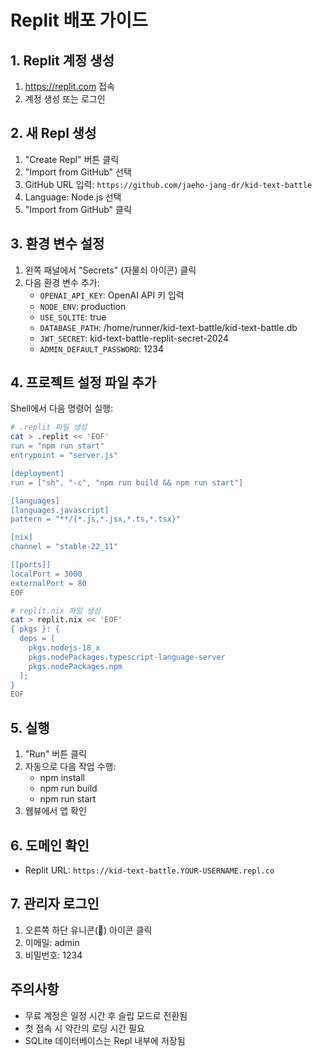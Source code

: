 # Replit 배포 가이드

## 1. Replit 계정 생성
1. https://replit.com 접속
2. 계정 생성 또는 로그인

## 2. 새 Repl 생성
1. "Create Repl" 버튼 클릭
2. "Import from GitHub" 선택
3. GitHub URL 입력: `https://github.com/jaeho-jang-dr/kid-text-battle`
4. Language: Node.js 선택
5. "Import from GitHub" 클릭

## 3. 환경 변수 설정
1. 왼쪽 패널에서 "Secrets" (자물쇠 아이콘) 클릭
2. 다음 환경 변수 추가:
   - `OPENAI_API_KEY`: OpenAI API 키 입력
   - `NODE_ENV`: production
   - `USE_SQLITE`: true
   - `DATABASE_PATH`: /home/runner/kid-text-battle/kid-text-battle.db
   - `JWT_SECRET`: kid-text-battle-replit-secret-2024
   - `ADMIN_DEFAULT_PASSWORD`: 1234

## 4. 프로젝트 설정 파일 추가
Shell에서 다음 명령어 실행:

```bash
# .replit 파일 생성
cat > .replit << 'EOF'
run = "npm run start"
entrypoint = "server.js"

[deployment]
run = ["sh", "-c", "npm run build && npm run start"]

[languages]
[languages.javascript]
pattern = "**/{*.js,*.jsx,*.ts,*.tsx}"

[nix]
channel = "stable-22_11"

[[ports]]
localPort = 3000
externalPort = 80
EOF

# replit.nix 파일 생성
cat > replit.nix << 'EOF'
{ pkgs }: {
  deps = [
    pkgs.nodejs-18_x
    pkgs.nodePackages.typescript-language-server
    pkgs.nodePackages.npm
  ];
}
EOF
```

## 5. 실행
1. "Run" 버튼 클릭
2. 자동으로 다음 작업 수행:
   - npm install
   - npm run build
   - npm run start
3. 웹뷰에서 앱 확인

## 6. 도메인 확인
- Replit URL: `https://kid-text-battle.YOUR-USERNAME.repl.co`

## 7. 관리자 로그인
1. 오른쪽 하단 유니콘(🦄) 아이콘 클릭
2. 이메일: admin
3. 비밀번호: 1234

## 주의사항
- 무료 계정은 일정 시간 후 슬립 모드로 전환됨
- 첫 접속 시 약간의 로딩 시간 필요
- SQLite 데이터베이스는 Repl 내부에 저장됨